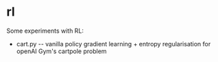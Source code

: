 # rl
Some experiments with RL:
 - cart.py -- vanilla policy gradient learning + entropy regularisation for openAI Gym's cartpole problem
